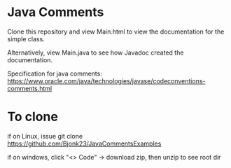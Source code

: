 # Java Comments

Clone this repository and view Main.html to view the documentation for the simple class.

Alternatively, view Main.java to see how Javadoc created the documentation.

Specification for java comments: https://www.oracle.com/java/technologies/javase/codeconventions-comments.html


# To clone
if on Linux, issue git clone https://github.com/Bjonk23/JavaCommentsExamples

if on windows, click "<> Code" -> download zip, then unzip to see root dir

